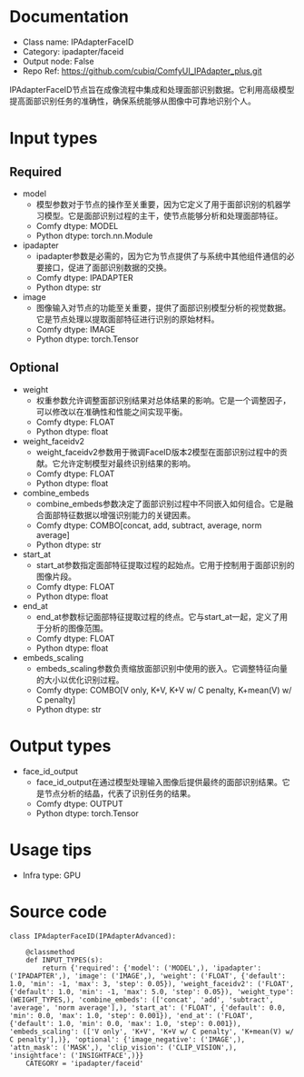 # Documentation
- Class name: IPAdapterFaceID
- Category: ipadapter/faceid
- Output node: False
- Repo Ref: https://github.com/cubiq/ComfyUI_IPAdapter_plus.git

IPAdapterFaceID节点旨在成像流程中集成和处理面部识别数据。它利用高级模型提高面部识别任务的准确性，确保系统能够从图像中可靠地识别个人。

# Input types
## Required
- model
    - 模型参数对于节点的操作至关重要，因为它定义了用于面部识别的机器学习模型。它是面部识别过程的主干，使节点能够分析和处理面部特征。
    - Comfy dtype: MODEL
    - Python dtype: torch.nn.Module
- ipadapter
    - ipadapter参数是必需的，因为它为节点提供了与系统中其他组件通信的必要接口，促进了面部识别数据的交换。
    - Comfy dtype: IPADAPTER
    - Python dtype: str
- image
    - 图像输入对节点的功能至关重要，提供了面部识别模型分析的视觉数据。它是节点处理以提取面部特征进行识别的原始材料。
    - Comfy dtype: IMAGE
    - Python dtype: torch.Tensor
## Optional
- weight
    - 权重参数允许调整面部识别结果对总体结果的影响。它是一个调整因子，可以修改以在准确性和性能之间实现平衡。
    - Comfy dtype: FLOAT
    - Python dtype: float
- weight_faceidv2
    - weight_faceidv2参数用于微调FaceID版本2模型在面部识别过程中的贡献。它允许定制模型对最终识别结果的影响。
    - Comfy dtype: FLOAT
    - Python dtype: float
- combine_embeds
    - combine_embeds参数决定了面部识别过程中不同嵌入如何组合。它是融合面部特征数据以增强识别能力的关键因素。
    - Comfy dtype: COMBO[concat, add, subtract, average, norm average]
    - Python dtype: str
- start_at
    - start_at参数指定面部特征提取过程的起始点。它用于控制用于面部识别的图像片段。
    - Comfy dtype: FLOAT
    - Python dtype: float
- end_at
    - end_at参数标记面部特征提取过程的终点。它与start_at一起，定义了用于分析的图像范围。
    - Comfy dtype: FLOAT
    - Python dtype: float
- embeds_scaling
    - embeds_scaling参数负责缩放面部识别中使用的嵌入。它调整特征向量的大小以优化识别过程。
    - Comfy dtype: COMBO[V only, K+V, K+V w/ C penalty, K+mean(V) w/ C penalty]
    - Python dtype: str

# Output types
- face_id_output
    - face_id_output在通过模型处理输入图像后提供最终的面部识别结果。它是节点分析的结晶，代表了识别任务的结果。
    - Comfy dtype: OUTPUT
    - Python dtype: torch.Tensor

# Usage tips
- Infra type: GPU

# Source code
```
class IPAdapterFaceID(IPAdapterAdvanced):

    @classmethod
    def INPUT_TYPES(s):
        return {'required': {'model': ('MODEL',), 'ipadapter': ('IPADAPTER',), 'image': ('IMAGE',), 'weight': ('FLOAT', {'default': 1.0, 'min': -1, 'max': 3, 'step': 0.05}), 'weight_faceidv2': ('FLOAT', {'default': 1.0, 'min': -1, 'max': 5.0, 'step': 0.05}), 'weight_type': (WEIGHT_TYPES,), 'combine_embeds': (['concat', 'add', 'subtract', 'average', 'norm average'],), 'start_at': ('FLOAT', {'default': 0.0, 'min': 0.0, 'max': 1.0, 'step': 0.001}), 'end_at': ('FLOAT', {'default': 1.0, 'min': 0.0, 'max': 1.0, 'step': 0.001}), 'embeds_scaling': (['V only', 'K+V', 'K+V w/ C penalty', 'K+mean(V) w/ C penalty'],)}, 'optional': {'image_negative': ('IMAGE',), 'attn_mask': ('MASK',), 'clip_vision': ('CLIP_VISION',), 'insightface': ('INSIGHTFACE',)}}
    CATEGORY = 'ipadapter/faceid'
```